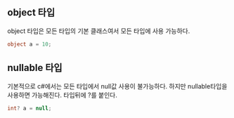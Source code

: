 ## object 타입

object 타입은 모든 타입의 기본 클래스여서 모든 타입에 사용 가능하다.

```cs
object a = 10;
```

## nullable 타입

기본적으로 c#에서는 모든 타입에서 null값 사용이 불가능하다. 하지만 nullable타입을 사용하면 가능해진다. 타입뒤에 ?를 붙인다.

```cs
int? a = null;
```